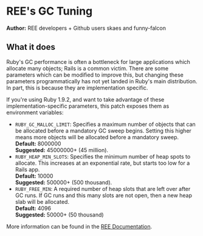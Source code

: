 # REE's GC Tuning

**Author:** REE developers + Github users skaes and funny-falcon

## What it does

Ruby's GC performance is often a bottleneck for large applications which
allocate many objects; Rails is a common victim. There are some parameters
which can be modified to improve this, but changing these parameters
programmatically has not yet landed in Ruby's main distribution. In part,
this is because they are implementation specific.

If you're using Ruby 1.9.2, and want to take advantage of these implementation-specific
parameters, this patch exposes them as environment variables:

* `RUBY_GC_MALLOC_LIMIT`: Specifies a maximum number of objects that can be allocated
  before a mandatory GC sweep begins. Setting this higher means more objects will be
  allocated before a mandatory sweep.  
  **Default:** 8000000  
  **Suggested:** 45000000+ (45 million).  
* `RUBY_HEAP_MIN_SLOTS`: Specifies the minimum number of heap spots to allocate. This
  increases at an exponential rate, but starts too low for a Rails app.  
  **Default:** 10000  
  **Suggested:** 500000+ (500 thousand).  
* `RUBY_FREE_MIN`: A required number of heap slots that are left over after GC runs. If
  GC runs and this many slots are not open, then a new heap slab will be allocated.  
  **Default:** 4096  
  **Suggested:** 50000+ (50 thousand)  

More information can be found in the [REE Documentation](http://www.rubyenterpriseedition.com/documentation.html#_garbage_collector_performance_tuning).